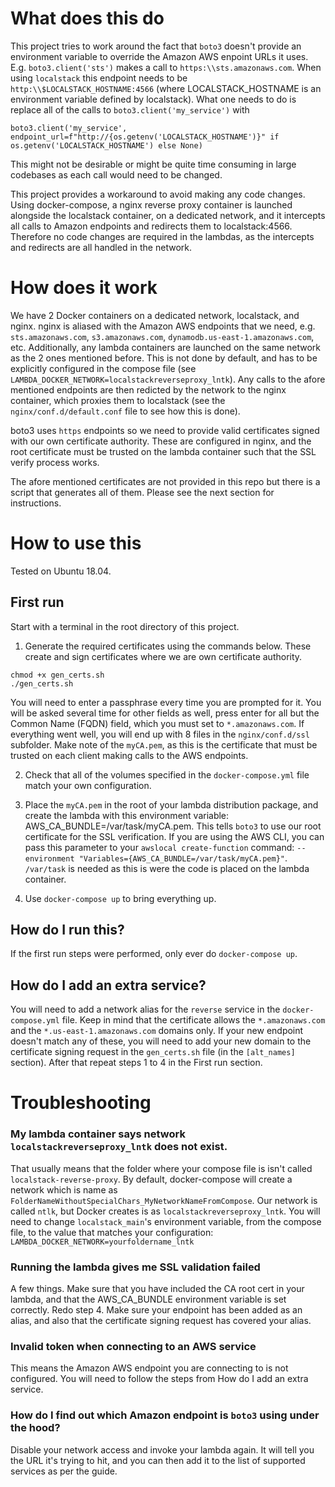 # What does this do

This project tries to work around the fact that `boto3` doesn't provide an environment variable to override the Amazon AWS enpoint URLs it uses. E.g. `boto3.client('sts')` makes a call to `https:\\sts.amazonaws.com`. When using `localstack` this endpoint needs to be `http:\\$LOCALSTACK_HOSTNAME:4566` (where LOCALSTACK_HOSTNAME is an environment variable defined by localstack). What one needs to do is replace all of the calls to `boto3.client('my_service')` with 

`boto3.client('my_service', endpoint_url=f"http://{os.getenv('LOCALSTACK_HOSTNAME')}" if os.getenv('LOCALSTACK_HOSTNAME') else None)`

This might not be desirable or might be quite time consuming in large codebases as each call would need to be changed. 


This project provides a workaround to avoid making any code changes. Using docker-compose, a nginx reverse proxy container is launched alongside the localstack container, on a dedicated network, and it intercepts all calls to Amazon endpoints and redirects them to localstack:4566. Therefore no code changes are required in the lambdas, as the intercepts and redirects are all handled in the network. 


  # How does it work 

We have 2 Docker containers on a dedicated network, localstack, and nginx. nginx is aliased with the Amazon AWS endpoints that we need, e.g. `sts.amazonaws.com`, `s3.amazonaws.com`, `dynamodb.us-east-1.amazonaws.com`, etc. Additionally, any lambda containers are launched on the same network as the 2 ones mentioned before. This is not done by default, and has to be explicitly configured in the compose file (see `LAMBDA_DOCKER_NETWORK=localstackreverseproxy_lntk`). Any calls to the afore mentioned endpoints are then redicted by the network to the nginx container, which proxies them to localstack (see the `nginx/conf.d/default.conf` file to see how this is done). 

boto3 uses `https` endpoints so we need to provide valid certificates signed with our own certificate authority. These are configured in nginx, and the root certificate must be trusted on the lambda container such that the SSL verify process works. 

The afore mentioned certificates are not provided in this repo but there is a script that generates all of them. Please see the next section for instructions. 

# How to use this 

Tested on Ubuntu 18.04. 

## First run 
Start with a terminal in the root directory of this project. 

1) Generate the required certificates using the commands below. These create and sign certificates where we are own certificate authority.  

```
chmod +x gen_certs.sh
./gen_certs.sh
```

You will need to enter a passphrase every time you are prompted for it. You will be asked several time for other fields as well, press enter for all but the Common Name (FQDN) field, which you must set to `*.amazonaws.com`. If everything went well, you will end up with 8 files in the `nginx/conf.d/ssl` subfolder. Make note of the `myCA.pem`, as this is the certificate that must be trusted on each client making calls to the AWS endpoints. 

2) Check that all of the volumes specified in the `docker-compose.yml` file match your own configuration. 

3) Place the `myCA.pem` in the root of your lambda distribution package, and create the lambda with this environment variable: AWS_CA_BUNDLE=/var/task/myCA.pem. This tells `boto3` to use our root certificate for the SSL verification. If you are using the AWS CLI, you can pass this parameter to your `awslocal create-function` command: `--environment "Variables={AWS_CA_BUNDLE=/var/task/myCA.pem}"`. `/var/task` is needed as this is were the code is placed on the lambda container. 

4) Use `docker-compose up` to bring everything up. 

## How do I run this? 

If the first run steps were performed, only ever do `docker-compose up`.

## How do I add an extra service?

You will need to add a network alias for the `reverse` service in the `docker-compose.yml` file. Keep in mind that the certificate allows the `*.amazonaws.com` and the `*.us-east-1.amazonaws.com` domains only. If your new endpoint doesn't match any of these, you will need to add your new domain to the certificate signing request in the `gen_certs.sh` file (in the `[alt_names]` section). After that repeat steps 1 to 4 in the First run section.

# Troubleshooting

### My lambda container says network `localstackreverseproxy_lntk` does not exist. 

That usually means that the folder where your compose file is isn't called `localstack-reverse-proxy`. By default, docker-compose will create a network which is name as `FolderNameWithoutSpecialChars_MyNetworkNameFromCompose`. Our network is called `ntlk`, but Docker creates is as `localstackreverseproxy_lntk`. You will need to change `localstack_main`'s environment variable, from the compose file, to the value that matches your configuration: `LAMBDA_DOCKER_NETWORK=yourfoldername_lntk` 

### Running the lambda gives me SSL validation failed 

A few things. Make sure that you have included the CA root cert in your lambda, and that the AWS_CA_BUNDLE environment variable is set correctly. Redo step 4. 
Make sure your endpoint has been added as an alias, and also that the certificate signing request has covered your alias. 

### Invalid token when connecting to an AWS service 

This means the Amazon AWS endpoint you are connecting to is not configured. You will need to follow the steps from How do I add an extra service.    

### How do I find out which Amazon endpoint is `boto3` using under the hood?

Disable your network access and invoke your lambda again. It will tell you the URL it's trying to hit, and you can then add it to the list of supported services as per the guide. 























